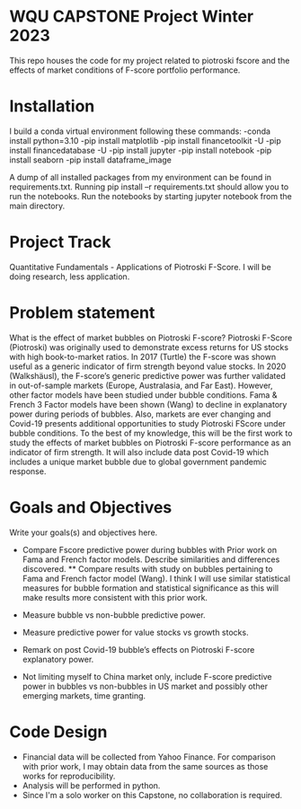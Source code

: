 # WQU CAPSTONE Project Winter 2023
This repo houses the code for my project related to piotroski fscore and the effects of market conditions of F-score portfolio performance.

# Installation
I build a conda virtual environment following these commands:
-conda install python=3.10
-pip install matplotlib
-pip install financetoolkit -U
-pip install financedatabase -U
-pip install jupyter
-pip install notebook
-pip install seaborn
-pip install dataframe_image

A dump of all installed packages from my environment can be found in requirements.txt. Running pip install –r requirements.txt should allow you to run the notebooks.
Run the notebooks by starting jupyter notebook from the main directory.

# Project Track
Quantitative Fundamentals - Applications of Piotroski F-Score. I will be doing research, less
application.

# Problem statement
What is the effect of market bubbles on Piotroski F-score? Piotroski F-Score (Piotroski) was originally
used to demonstrate excess returns for US stocks with high book-to-market ratios. In 2017 (Turtle)
the F-score was shown useful as a generic indicator of firm strength beyond value stocks. In 2020
(Walkshäusl), the F-score’s generic predictive power was further validated in out-of-sample markets
(Europe, Australasia, and Far East). However, other factor models have been studied under bubble
conditions. Fama & French 3 Factor models have been shown (Wang) to decline in explanatory power
during periods of bubbles. Also, markets are ever changing and Covid-19 presents additional
opportunities to study Piotroski FScore under bubble conditions. To the best of my knowledge, this
will be the first work to study the effects of market bubbles on Piotroski F-score performance as an
indicator of firm strength. It will also include data post Covid-19 which includes a unique market
bubble due to global government pandemic response.

# Goals and Objectives
Write your goals(s) and objectives here.
* Compare Fscore predictive power during bubbles with Prior work on Fama and French factor
models. Describe similarities and differences discovered.
** Compare results with study on bubbles pertaining to Fama and French factor model
(Wang). I think I will use similar statistical measures for bubble formation and
statistical significance as this will make results more consistent with this prior work.

* Measure bubble vs non-bubble predictive power.
* Measure predictive power for value stocks vs growth stocks.
* Remark on post Covid-19 bubble’s effects on Piotroski F-score explanatory power.
* Not limiting myself to China market only, include F-score predictive power in bubbles vs
non-bubbles in US market and possibly other emerging markets, time granting.

# Code Design
* Financial data will be collected from Yahoo Finance. For comparison with prior work, I may
obtain data from the same sources as those works for reproducibility.
* Analysis will be performed in python.
* Since I'm a solo worker on this Capstone, no collaboration is required.
